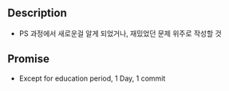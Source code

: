 Description
---------------
* PS 과정에서 새로운걸 알게 되었거나, 재밌었던 문제 위주로 작성할 것 

Promise
----------------
* Except for education period, 1 Day, 1 commit
